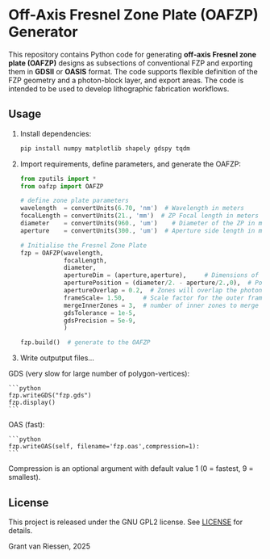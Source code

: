 # Off-Axis Fresnel Zone Plate (OAFZP) Generator

This repository contains Python code for generating **off-axis Fresnel zone plate (OAFZP)** designs as subsections of conventional FZP and exporting them in **GDSII** or **OASIS** format. The code supports flexible definition of the FZP geometry and a photon-block layer, and export areas. The code is intended to be used to develop lithographic fabrication workflows.  

## Usage

1. Install dependencies:

   ```bash
   pip install numpy matplotlib shapely gdspy tqdm
   ```

1. Import requirements, define parameters, and generate the OAFZP:

    ```python
    from zputils import *
    from oafzp import OAFZP

    # define zone plate parameters
    wavelength  = convertUnits(6.70, 'nm')  # Wavelength in meters
    focalLength = convertUnits(21., 'mm')  # ZP Focal length in meters
    diameter    = convertUnits(960., 'um')    # Diameter of the ZP in meters
    aperture    = convertUnits(300., 'um')  # Aperture side length in meters

    # Initialise the Fresnel Zone Plate
    fzp = OAFZP(wavelength, 
                focalLength, 
                diameter,
                apertureDim = (aperture,aperture),     # Dimensions of the photon block (width, height) in meters
                aperturePosition = (diameter/2. - aperture/2.,0),  # Position of the photon block aperture center in meters, relative to the FZP center.
                apertureOverlap = 0.2,  # Zones will overlap the photon block by this fraction of the aperture dimension in each direction..
                frameScale= 1.50,     # Scale factor for the outer frame in which the FZP and photon block are contained. Relative to the PB aperture.
                mergeInnerZones = 3,  # number of inner zones to merge with photon block 
                gdsTolerance = 1e-5,    
                gdsPrecision = 5e-9,
                )

    fzp.build()  # generate to the OAFZP
    ```

3. Write outputput files...

GDS (very slow for large number of polygon-vertices):

    ```python
    fzp.writeGDS("fzp.gds")  
    fzp.display()  
    ```

OAS (fast):

    ```python
    fzp.writeOAS(self, filename='fzp.oas',compression=1):
    ```

 Compression is an optional argument with default value 1  (0 = fastest, 9 = smallest).

## License

This project is released under the GNU GPL2 license. See [LICENSE](LICENSE)
for details.

Grant van Riessen, 2025
